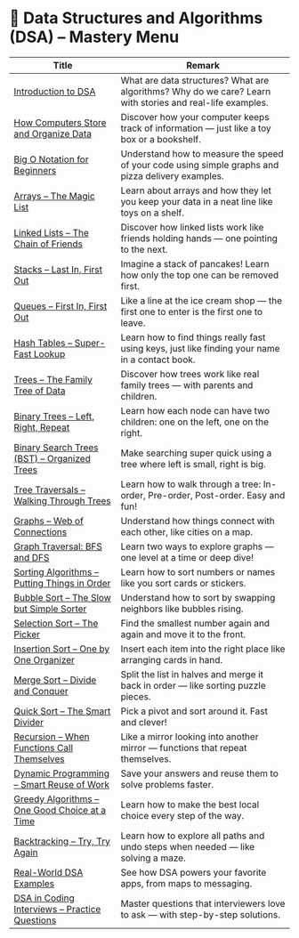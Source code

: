# 📘 Data Structures and Algorithms (DSA) – Mastery Menu

| Title | Remark |
|-------|--------|
| [Introduction to DSA](https://github.com/potatoscript/dsa/wiki/Introduction-to-DSA) | What are data structures? What are algorithms? Why do we care? Learn with stories and real-life examples. |
| [How Computers Store and Organize Data](https://github.com/potatoscript/dsa/wiki/Storage-Basics) | Discover how your computer keeps track of information — just like a toy box or a bookshelf. |
| [Big O Notation for Beginners](https://github.com/potatoscript/dsa/wiki/Big-O-Notation) | Understand how to measure the speed of your code using simple graphs and pizza delivery examples. |
| [Arrays – The Magic List](https://github.com/potatoscript/dsa/wiki/Arrays) | Learn about arrays and how they let you keep your data in a neat line like toys on a shelf. |
| [Linked Lists – The Chain of Friends](https://github.com/potatoscript/dsa/wiki/Linked-Lists) | Discover how linked lists work like friends holding hands — one pointing to the next. |
| [Stacks – Last In, First Out](https://github.com/potatoscript/dsa/wiki/Stacks) | Imagine a stack of pancakes! Learn how only the top one can be removed first. |
| [Queues – First In, First Out](https://github.com/potatoscript/dsa/wiki/Queues) | Like a line at the ice cream shop — the first one to enter is the first one to leave. |
| [Hash Tables – Super-Fast Lookup](https://github.com/potatoscript/dsa/wiki/Hash-Tables) | Learn how to find things really fast using keys, just like finding your name in a contact book. |
| [Trees – The Family Tree of Data](https://github.com/potatoscript/dsa/wiki/Trees) | Discover how trees work like real family trees — with parents and children. |
| [Binary Trees – Left, Right, Repeat](https://github.com/potatoscript/dsa/wiki/Binary-Trees) | Learn how each node can have two children: one on the left, one on the right. |
| [Binary Search Trees (BST) – Organized Trees](https://github.com/potatoscript/dsa/wiki/BST) | Make searching super quick using a tree where left is small, right is big. |
| [Tree Traversals – Walking Through Trees](https://github.com/potatoscript/dsa/wiki/Tree-Traversals) | Learn how to walk through a tree: In-order, Pre-order, Post-order. Easy and fun! |
| [Graphs – Web of Connections](https://github.com/potatoscript/dsa/wiki/Graphs) | Understand how things connect with each other, like cities on a map. |
| [Graph Traversal: BFS and DFS](https://github.com/potatoscript/dsa/wiki/Graph-Traversal) | Learn two ways to explore graphs — one level at a time or deep dive! |
| [Sorting Algorithms – Putting Things in Order](https://github.com/potatoscript/dsa/wiki/Sorting-Algorithms) | Learn how to sort numbers or names like you sort cards or stickers. |
| [Bubble Sort – The Slow but Simple Sorter](https://github.com/potatoscript/dsa/wiki/Bubble-Sort) | Understand how to sort by swapping neighbors like bubbles rising. |
| [Selection Sort – The Picker](https://github.com/potatoscript/dsa/wiki/Selection-Sort) | Find the smallest number again and again and move it to the front. |
| [Insertion Sort – One by One Organizer](https://github.com/potatoscript/dsa/wiki/Insertion-Sort) | Insert each item into the right place like arranging cards in hand. |
| [Merge Sort – Divide and Conquer](https://github.com/potatoscript/dsa/wiki/Merge-Sort) | Split the list in halves and merge it back in order — like sorting puzzle pieces. |
| [Quick Sort – The Smart Divider](https://github.com/potatoscript/dsa/wiki/Quick-Sort) | Pick a pivot and sort around it. Fast and clever! |
| [Recursion – When Functions Call Themselves](https://github.com/potatoscript/dsa/wiki/Recursion) | Like a mirror looking into another mirror — functions that repeat themselves. |
| [Dynamic Programming – Smart Reuse of Work](https://github.com/potatoscript/dsa/wiki/Dynamic-Programming) | Save your answers and reuse them to solve problems faster. |
| [Greedy Algorithms – One Good Choice at a Time](https://github.com/potatoscript/dsa/wiki/Greedy-Algorithms) | Learn how to make the best local choice every step of the way. |
| [Backtracking – Try, Try Again](https://github.com/potatoscript/dsa/wiki/Backtracking) | Learn how to explore all paths and undo steps when needed — like solving a maze. |
| [Real-World DSA Examples](https://github.com/potatoscript/dsa/wiki/Real-World-Examples) | See how DSA powers your favorite apps, from maps to messaging. |
| [DSA in Coding Interviews – Practice Questions](https://github.com/potatoscript/dsa/wiki/Interview-DSA) | Master questions that interviewers love to ask — with step-by-step solutions. |

